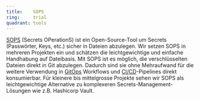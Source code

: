 ```yaml
---
title:    SOPS  
ring:     trial  
quadrant: tools
---
```


[SOPS][sops] (Secrets OPerationS) ist ein Open-Source-Tool um Secrets (Passwörter, Keys, etc.) sicher in Dateien abzulegen. Wir setzen SOPS in mehreren Projekten ein und schätzen die leichtgewichtige und einfache Handhabung auf Dateibasis. Mit SOPS ist es möglich, die verschlüsselten Dateien direkt in Git abzulegen. Dadurch sind sie ohne Mehraufwand für die weitere Verwendung in [GitOps][gitops] Workflows und [CI/CD][ci-cd]-Pipelines direkt konsumierbar. Für kleinere bis mittelgrosse Projekte sehen wir SOPS als leichtgewichtige Alternative zu komplexeren Secrets-Management-Lösungen wie z.B. Hashicorp Vault.

[sops]: https://github.com/getsops/sops
[gitops]: /concepts-and-methods/gitops
[ci-cd]: /concepts-and-methods/ci-cd
